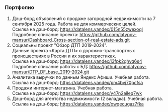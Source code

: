 ## 

### Портфолио 
1. Дэш-борд объявлений о продаже загородной недвижимости за 7 сентября 2025 года. Работа не для коммерческих целей.  
Ссылка на дэш-борд: https://datalens.yandex/015n55zwexoql  
Подробное описание проекта: https://github.com/latypov-mansur/Dashboard_Cross-section-of-real-estate-ads.git  
3. Социальны проект "Обзор ДТП 2019-2024".    
Данные проекта «Карта ДТП» о дорожно-транспортных происшествиях в России и их характеристиках.  
Ссылка на дэш-борд: https://datalens.yandex/i3fpk2qhvq6s4  
Подробное описание работы с БД: https://github.com/latypov-mansur/DTP_DF_base_2019-2024.git
5. Аналитика выручки по данным Яндекс Афиши. Учебная работа.  
Ссылка на дэш-борд: https://datalens.yandex/pm4bvj70pcfsa
6. Продажи интернет-магазина. Учебная работа.   
Ссылка на дэш-борд: https://datalens.yandex/y47n2aileq7wk
7. Дэш-борд для агентства недвижимости (2 вкладка). Учебная работа.   
Ссылка на дэш-борд: https://datalens.yandex/owqecugaz7fka  

<!--
**latypov-mansur/latypov-mansur** is a ✨ _special_ ✨ repository because its `README.md` (this file) appears on your GitHub profile.

Here are some ideas to get you started:

- 🔭 I’m currently working on ...
- 🌱 I’m currently learning ...
- 👯 I’m looking to collaborate on ...
- 🤔 I’m looking for help with ...
- 💬 Ask me about ...
- 📫 How to reach me: ...
- 😄 Pronouns: ...
- ⚡ Fun fact: ...
-->
